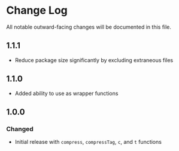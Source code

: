 # Change Log

All notable outward-facing changes will be documented in this file.

<!--## [Unreleased]-->

## 1.1.1

- Reduce package size significantly by excluding extraneous files

## 1.1.0

- Added ability to use as wrapper functions

## 1.0.0

### Changed

- Initial release with `compress`, `compressTag`, `c`, and `t` functions
